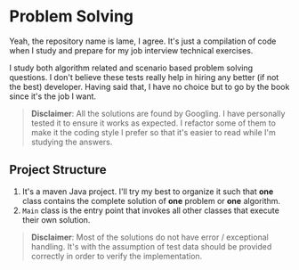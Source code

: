 # Problem Solving
Yeah, the repository name is lame, I agree. It's just a compilation of code when I study and prepare for my job interview technical exercises.

I study both algorithm related and scenario based problem solving questions. I don't believe these tests really help in hiring any better (if not the best) developer. Having said that, I have no choice but to go by the book since it's the job I want.

> **Disclaimer**: All the solutions are found by Googling. I have personally tested it to ensure it works as expected. I refactor some of them to make it the coding style I prefer so that it's easier to read while I'm studying the answers.

## Project Structure
1. It's a maven Java project. I'll try my best to organize it such that **one** class contains the complete solution of **one** problem or **one** algorithm. 
2. `Main` class is the entry point that invokes all other classes that execute their own solution. 

> **Disclaimer**: Most of the solutions do not have error / exceptional handling. It's with the assumption of test data should be provided correctly in order to verify the implementation.

